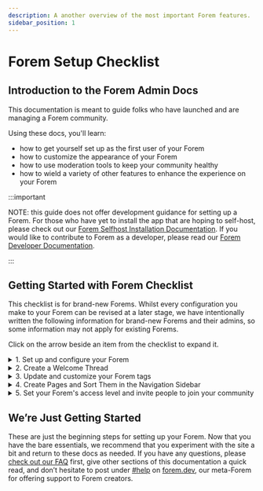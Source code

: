 ```yaml
---
description: A another overview of the most important Forem features.
sidebar_position: 1
---
```


# Forem Setup Checklist

## Introduction to the Forem Admin Docs

This documentation is meant to guide folks who have launched and are managing a Forem community.

Using these docs, you'll learn:

- how to get yourself set up as the first user of your Forem
- how to customize the appearance of your Forem
- how to use moderation tools to keep your community healthy
- how to wield a variety of other features to enhance the experience on your Forem

:::important

NOTE: this guide does not offer development guidance for setting up a Forem. For those who have yet to install the app that are hoping to self-host, please check out our [Forem Selfhost Installation Documentation](https://github.com/forem/selfhost-devel). If you would like to contribute to Forem as a developer, please read our [Forem Developer Documentation](https://docs.forem.com/).

:::

## Getting Started with Forem Checklist

This checklist is for brand-new Forems. Whilst every configuration you make to your Forem can be revised at a later stage, we have intentionally written the following information for brand-new Forems and their admins, so some information may not apply for existing Forems.

Click on the arrow beside an item from the checklist to expand it.

<details>
<summary>1. Set up and configure your Forem</summary>

### 1. Set up and configure your Forem

[Upon installing your Forem, you will be prompted to join it.](/docs/getting-started/creator-signup-and-onboarding) As the first user, you will be given **Super Admin** privileges which will allow you to configure your Forem. [Click here for more information about different user roles.](/docs/forem-basics/user-roles/)

Navigate to your **Admin Portal** by appending `/admin` to the homepage URL of your Forem (e.g. **dev.to/admin**) or selecting **Admin** from the dropdown menu under your profile image at the top-right of your screen.

![Accessing Admin Portal from dropdown menu under profile image](https://raw.githubusercontent.com/forem/admin-docs/main/static/img/firstDropdownAdmin.png)

You will see the **Admin Navigation** sidebar menu on the left side of the **Forem Admin landing page**. This is where you will find all your Forem Admin tools and features.

Navigate to `/admin/customization/config` using the **Admin Navigation** menu.

![Get Started Config](https://raw.githubusercontent.com/forem/admin-docs/main/static/img/firstConfig.png)

Once in **Config**, you will see a list of options for things that you can set up. For your initial configuration, you will need to complete the fields under **Get Started**:

- Community name
- Community description
- Suggested tags
- Suggested users

  ![Get Started Config filled out](https://raw.githubusercontent.com/forem/admin-docs/main/static/img/firstConfigFilled.png)

Until these fields are completed, you will see a notification pinned to the top of your screen in any view of your Forem.

![Get Started Config completed](https://raw.githubusercontent.com/forem/admin-docs/main/static/img/firstConfigUpdated.png)

Once you’ve completed the initial config settings, we recommend you navigate down the page to

- [Community Content](/docs/advanced-customization/config/community-content)
- [Images](/docs/advanced-customization/config/images)
- [User Experience and Brand](/docs/advanced-customization/config/user-experience-and-brand)

These three sections will allow you to set up the bulk of your design options, like choosing your logo, primary brand color, community name, etc. Clicking each link will take you to the relevant page in these docs, to continue to complete your customization process.

</details>

<details>
<summary>2. Create a Welcome Thread</summary>

### 2. Create a Welcome Thread

We always recommend that Forem admins set up a **Welcome Thread** early on. The thread acts as a gathering point for new members of your community to meet each other, introduce themselves, and ask questions when first logging onto your Forem.

You can either set up a Welcome Thread just once and use it to welcome all folks who join your Forem, or you can regularly create new welcome threads to greet new members in batches. It’s up to you!

The "official" Welcome Thread is always the most recent post published under the #welcome tag by the Site Staff User. Your Site Staff User is set to your [First User](/docs/getting-started/creator-signup-and-onboarding) by default but can be changed at any time by adjusting the **Staff User ID** under **Community Content** in `/admin/customization/config`.

To create your Welcome Thread, ensure you’re logged into the account that is set as Site Staff User. From the homepage of your Forem, click the **Create Post** button in the top right-hand corner. You can say anything you want in the Welcome Thread, as long as you include the #welcome tag.

![Include the #welcome tag on your welcome post](https://raw.githubusercontent.com/forem/admin-docs/main/static/img/welcomeTag.png)

**Tip: the most recent post with a cover image will show at the top of the feed until another post with a cover image is published, no matter how many posts are published after it without cover images. Use a cover image on your Welcome Thread for the best new user experience.**

Now, if you append `/welcome` to your Forem’s URL, you should navigate straight to the Welcome Thread. For inspiration, here’s what [Promoso’s welcome thread](https://community.promoso.io/welcome) looks like.

</details>

<details>
<summary>3. Update and customize your Forem tags</summary>

### 3. Update and customize your Forem tags

Any user on your Forem is able to create a tag by including it on their post and saving the article. The difference between these tags and those you create as Forem admin is that organically-created tags are the most basic version with no custom options enabled.

As a Forem admin, you can create tags directly from the Admin Portal. Navigate to `/admin/content_manager/tags`

![Tag Manager](https://raw.githubusercontent.com/forem/admin-docs/main/static/img/tagManager.png)

From here you can manage and edit your tags, as well as create new ones. Click the **Make a Tag** button in the right-hand corner.

![New Tag form](https://raw.githubusercontent.com/forem/admin-docs/main/static/img/tagNew.png)

You’ll be presented with a number of options to customize your tag. Most importantly, selecting **Supported** will recommend this tag to users via predictive text when they are adding tags to their posts.

![Tags are unsupported by default](https://raw.githubusercontent.com/forem/admin-docs/main/static/img/tagSupportedFalse.png)

![Supported tags are recommended to users when adding tags to their posts](https://raw.githubusercontent.com/forem/admin-docs/main/static/img/tagSupportedTrue.png)

Once you’ve created a handful of tags, you can pin them to the right-hand side of your homepage by navigating to **Tags** in `/admin/customization/config`. You should see an option to add **Sidebar tags** — these tags will appear in the order which you designate, top-to-bottom.

![Configure Sidebar tags](https://raw.githubusercontent.com/forem/admin-docs/main/static/img/tagConfig.png)

</details>

<details>
<summary>4. Create Pages and Sort Them in the Navigation Sidebar</summary>

### 4. Create Pages and Sort Them in the Navigation Sidebar

Navigate to `/admin/customization/pages` to create and modify pages.

![Page Manager](https://raw.githubusercontent.com/forem/admin-docs/main/static/img/pageManager.png)

Notice that beneath the **Override defaults** section there are a number of pages that come default with Forem. If you modify these pages, they will no longer be updated with newer Forem versions.

You can add pages by clicking **New page** in the top right-hand corner. This is particularly useful for creating custom pages like an _About_ page, a _Contact_ page, or any number of authoritative pages.

![New Page form](https://raw.githubusercontent.com/forem/admin-docs/main/static/img/pageNew.png)

Once you’ve created your pages, go to `/admin/customization/navigation_links` to add left-hand sidebar links on your homepage that will help folks discover these pages.

![Navigation Links](https://raw.githubusercontent.com/forem/admin-docs/main/static/img/navigationLinks.png)

Click **Add Navigation Link** and follow the prompts to create your nav links for your pages.

![New Navigation Link modal](https://raw.githubusercontent.com/forem/admin-docs/main/static/img/navigationAdd.png)

Once you’ve created all the Navigation Links, you can edit each one to customize their position in the list, starting with 0.

![Edit Navigation Link modal](https://raw.githubusercontent.com/forem/admin-docs/main/static/img/navigationEdit.png)

</details>

<details>
<summary>5. Set your Forem's access level and invite people to join your community</summary>

### 5. Set your Forem's access level and invite people to join your community

To begin with, open the **User Experience and Brand** section at the very bottom of the `admin/customization/config` page. If you'd like your Forem to be viewable by unregistered visitors, ensure the **Public** box is checked. If you only want registered members to be able to view content on your Forem, ensure the **Public** box is unchecked.

[Navigate to **Authentication** in `/admin/customization/config` and configure your authentication options](https://admin.forem.com/docs/advanced-customization/config/authentication).

If you want your community to only allow people to join if you manually invite them, keep **Invite-only mode** checked. **In order to send invitations, you will need to have [SMTP settings](https://admin.forem.com/docs/advanced-customization/config/smtp-settings) configured for your Forem. Without SMTP settings, your Forem will not be able to send invites, notifications, digests, or admin confirmations.**

If you choose this option, you’ll need to navigate to `https://dev.to/admin/invitations` and click “New” (which should appear as a tab also near the top of the page beside “Invitations”). From here, you’ll be able to invite new members to join your Forem.

If you choose to make your community **Open Registration** via [email and other registration options](https://admin.forem.com/docs/advanced-customization/config/authentication), you’ll be prompted to set up each registration option.

</details>

## We’re Just Getting Started

These are just the beginning steps for setting up your Forem. Now that you have the bare essentials, we recommend that you experiment with the site a bit and return to these docs as needed. If you have any questions, please [check out our FAQ](https://admin.forem.com/docs/frequently-asked-questions) first, give other sections of this documentation a quick read, and don’t hesitate to post under [#help](https://forem.dev/t/help) on [forem.dev](https://forem.dev/), our meta-Forem for offering support to Forem creators.
